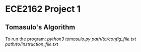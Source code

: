 # ECE2162 Project 1
## Tomasulo's Algorithm

To run the program:
*python3 tomasulo.py path/to/config_file.txt path/to/instruction_file.txt*
